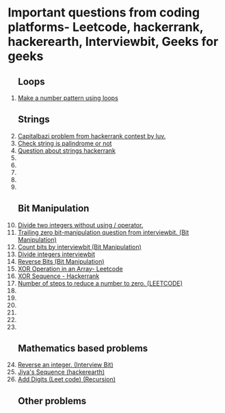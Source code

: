 # Important questions from coding platforms- Leetcode, hackerrank, hackerearth, Interviewbit, Geeks for geeks

<ol>

## Loops 
<li><a href="loops/pattern.cpp">Make a number pattern using loops</a></li>

## Strings
<li><a href="strings/capitalbazi.cpp">Capitalbazi problem from hackerrank contest by luv.</a></li>
<li><a href="strings/palindrome.cpp">Check string is palindrome or not</a></li>
<li><a href="strings/string.cpp">Question about strings hackerrank</a></li>
<li><a href="strings/.cpp"></a></li>
<li><a href="strings/.cpp"></a></li>
<li><a href="strings/.cpp"></a></li>
<li><a href="strings/.cpp"></a></li>
<li><a href="strings/.cpp"></a></li>



## Bit Manipulation
<li><a href="bit-manipulation/devide.cpp">Divide two integers without using / operator.</a></li>
<li><a href="bit-manipulation/trailingzero.cpp">Trailing zero bit-manipulation question from interviewbit. (Bit Manipulation)</a></li>
<li><a href="bit-manipulation/bitcount.cpp">Count bits by interviewbit  (Bit Manipulation)</a></li>
<li><a href="bit-manipulation/divideinteger.cpp">Divide integers interviewbit </a></li>
<li><a href="bit-manipulation/reversebits.cpp">Reverse Bits (Bit Manipulation) </a></li>
<li><a href="bit-manipulation/leetcode-xor-array.cpp">XOR Operation in an Array- Leetcode</a></li>
<li><a href="bit-manipulation/xor-sequence.cpp">XOR Sequence - Hackerrank</a></li>
<li><a href="bit-manipulation/.cpp">Number of steps to reduce a number to zero. (LEETCODE)</a></li>
<li><a href="bit-manipulation/.cpp"></a></li>
<li><a href="bit-manipulation/.cpp"></a></li>
<li><a href="bit-manipulation/.cpp"></a></li>
<li><a href="bit-manipulation/.cpp"></a></li>
<li><a href="bit-manipulation/.cpp"></a></li>
<li><a href="bit-manipulation/.cpp"></a></li>

## Mathematics based problems
<li><a href="mathematics/reverseinteger.cpp">Reverse an integer. (Interview Bit)</a></li>
<li><a href="mathematics/jiyasequence.cpp">Jiya's Sequence (hackerearth)</a></li>

<li><a href="mathematics/add-digits.cpp">Add Digits (Leet code) (Recursion)</a></li>




## Other problems

</ol>